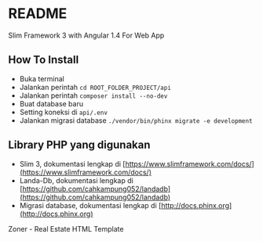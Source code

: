 # README #
Slim Framework 3 with Angular 1.4 For Web App

## How To Install ##

* Buka terminal
* Jalankan perintah `cd ROOT_FOLDER_PROJECT/api`
* Jalankan perintah `composer install --no-dev`
* Buat database baru
* Setting koneksi di `api/.env`
* Jalankan migrasi database `./vendor/bin/phinx migrate -e development`

## Library PHP yang digunakan ##

* Slim 3, dokumentasi lengkap di [https://www.slimframework.com/docs/](https://www.slimframework.com/docs/)
* Landa-Db, dokumentasi lengkap di [https://github.com/cahkampung052/landadb](https://github.com/cahkampung052/landadb)
* Migrasi database, dokumentasi lengkap di [http://docs.phinx.org](http://docs.phinx.org)

Zoner - Real Estate HTML Template